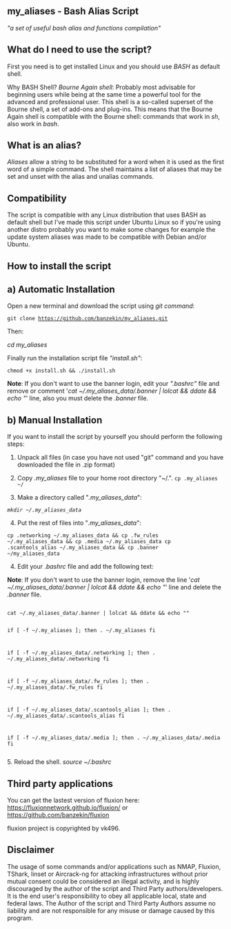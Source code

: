## my_aliases - Bash Alias Script
*"a set of useful bash alias and functions compilation"*

## What do I need to use the script?
First you need is to get installed Linux and you should use <i>BASH</i> as default shell.

Why BASH Shell?
<i>Bourne Again shell</i>: Probably most advisable for beginning users while being at the same time a
powerful tool for the advanced and professional user. This shell is a so-called superset of the Bourne shell,
a set of add-ons and plug-ins. This means that the Bourne Again shell is compatible with the Bourne shell:
commands that work in <i>sh</i>, also work in <i>bash</i>.

## What is an alias?
<i>Aliases</i> allow a string to be substituted for a word when it is used as the first word of a simple command.
The shell maintains a list of aliases that may be set and unset with the alias and unalias commands.

## Compatibility
The script is compatible with any Linux distribution that uses BASH as default shell but I've made this script under
Ubuntu Linux so if you're using another distro probably you want to make some changes for example the update system 
aliases was made to be compatible with Debian and/or Ubuntu.

## How to install the script
## a) Automatic Installation
Open a new terminal and download the script using <i>git command</i>: 

<code>git clone https://github.com/banzekin/my_aliases.git</code> 

Then: 

<i>cd my_aliases</i>

Finally run the installation script file <i>"install.sh"</i>:

<code>chmod +x install.sh && ./install.sh</code>

<b>Note</b>: If you don't want to use the banner login, edit your <i>".bashrc"</i> file and remove or comment '<i>cat ~/.my_aliases_data/.banner | lolcat && ddate && echo "</i>' line, also you must delete the <i>.banner</i> file.

## b) Manual Installation

If you want to install the script by yourself you should perform the following steps:

1. Unpack all files (in case you have not used "git" command and you have downloaded the file in .zip format)

2. Copy <i>.my_aliases</i> file to your home root directory "~/.".
<code>cp .my_aliases ~/</code>

3. Make a directory called "<i>.my_aliases_data</i>":

<code><i>mkdir ~/.my_aliases_data</i></code>

4. Put the rest of files into "<i>.my_aliases_data</i>":

<code>cp .networking ~/.my_aliases_data && cp .fw_rules ~/.my_aliases_data && cp .media ~/.my_aliases_data
cp .scantools_alias ~/.my_aliases_data && cp .banner ~/my_aliases_data</code>

4. Edit your <i>.bashrc</i> file and add the following text:

<b>Note</b>: If you don't want to use the banner login, remove the line '<i>cat ~/.my_aliases_data/.banner | lolcat && ddate && echo "</i>' line and delete the <i>.banner</i> file.

<code>
cat ~/.my_aliases_data/.banner | lolcat && ddate && echo ""


if [ -f ~/.my_aliases ]; then
    . ~/.my_aliases
fi

if [ -f ~/.my_aliases_data/.networking ]; then
    . ~/.my_aliases_data/.networking
fi

if [ -f ~/.my_aliases_data/.fw_rules ]; then
    . ~/.my_aliases_data/.fw_rules
fi

if [ -f ~/.my_aliases_data/.scantools_alias ]; then
    . ~/.my_aliases_data/.scantools_alias
fi

if [ -f ~/.my_aliases_data/.media ]; then
    . ~/.my_aliases_data/.media
fi

</code>
5. Reload the shell.
<i>source ~/.bashrc</i>

## Third party applications
You can get the lastest version of fluxion here: https://fluxionnetwork.github.io/fluxion/ or https://github.com/banzekin/fluxion

fluxion project is copyrighted by vk496.

## Disclaimer

The usage of some commands and/or applications such as NMAP, Fluxion, TShark, linset or Aircrack-ng for attacking infrastructures without prior mutual consent could be considered an illegal activity, and is highly discouraged by the author of the script and Third Party authors/developers. It is the end user's responsibility to obey all applicable local, state and federal laws. The Author of the script and Third Party Authors assume no liability and are not responsible for any misuse or damage caused by this program.

